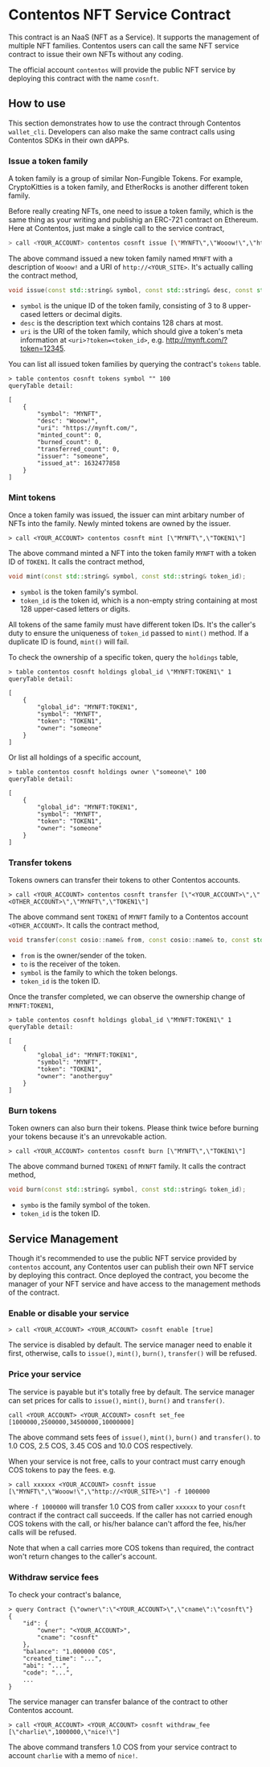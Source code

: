 # Contentos NFT Service Contract

This contract is an NaaS (NFT as a Service). It supports the management of multiple NFT families. Contentos users can call the same NFT service contract to issue their own NFTs without any coding.

The official account `contentos` will provide the public NFT service by deploying this contract with the name `cosnft`.

## How to use

This section demonstrates how to use the contract through Contentos `wallet_cli`. Developers can also make the same contract calls using Contentos SDKs in their own dAPPs.

### Issue a token family

A token family is a group of similar Non-Fungible Tokens. For example, CryptoKitties is a token family, and EtherRocks is another different token family. 

Before really creating NFTs, one need to issue a token family, which is the same thing as your writing and publishig an ERC-721 contract on Ethereum. Here at Contentos, just make a single call to the service contract,

```bash
> call <YOUR_ACCOUNT> contentos cosnft issue [\"MYNFT\",\"Wooow!\",\"http://<YOUR_SITE>\"]
```

The above command issued a new token family named `MYNFT` with a description of `Wooow!` and a URI of `http://<YOUR_SITE>`. It's actually calling the contract method,

```C++
void issue(const std::string& symbol, const std::string& desc, const std::string& uri);
```

- `symbol` is the unique ID of the token family, consisting of 3 to 8 upper-cased letters or decimal digits.
- `desc` is the description text which contains 128 chars at most.
- `uri` is the URI of the token family, which should give a token's meta information at `<uri>?token=<token_id>`, e.g. http://mynft.com/?token=12345.

You can list all issued token families by querying the contract's `tokens` table.

```
> table contentos cosnft tokens symbol "" 100
queryTable detail: 

[
    {
        "symbol": "MYNFT",
        "desc": "Wooow!",
        "uri": "https://mynft.com/",
        "minted_count": 0,
        "burned_count": 0,
        "transferred_count": 0,
        "issuer": "someone",
        "issued_at": 1632477858
    }
]
```

### Mint tokens

Once a token family was issued, the issuer can mint arbitary number of NFTs into the family. Newly minted tokens are owned by the issuer.

```
> call <YOUR_ACCOUNT> contentos cosnft mint [\"MYNFT\",\"TOKEN1\"]
```

The above command minted a NFT into the token family `MYNFT` with a token ID of `TOKEN1`. It calls the contract method,

```C++
void mint(const std::string& symbol, const std::string& token_id);
```

- `symbol` is the token family's symbol.
- `token_id` is the token id, which is a non-empty string containing at most 128 upper-cased letters or digits.

All tokens of the same family must have different token IDs. It's the caller's duty to ensure the uniqueness of `token_id` passed to `mint()` method. If a duplicate ID is found, `mint()` will fail.

To check the ownership of a specific token, query the `holdings` table,

```
> table contentos cosnft holdings global_id \"MYNFT:TOKEN1\" 1
queryTable detail: 

[
    {
        "global_id": "MYNFT:TOKEN1",
        "symbol": "MYNFT",
        "token": "TOKEN1",
        "owner": "someone"
    }
]
```

Or list all holdings of a specific account,

```
> table contentos cosnft holdings owner \"someone\" 100
queryTable detail: 

[
    {
        "global_id": "MYNFT:TOKEN1",
        "symbol": "MYNFT",
        "token": "TOKEN1",
        "owner": "someone"
    }
]
```

### Transfer tokens

Tokens owners can transfer their tokens to other Contentos accounts.

```
> call <YOUR_ACCOUNT> contentos cosnft transfer [\"<YOUR_ACCOUNT>\",\"<OTHER_ACCOUNT>\",\"MYNFT\",\"TOKEN1\"]
```

The above command sent `TOKEN1` of `MYNFT` family to a Contentos account `<OTHER_ACCOUNT>`. It calls the contract method,

```C++
void transfer(const cosio::name& from, const cosio::name& to, const std::string& symbol, const std::string& token_id);
```

- `from` is the owner/sender of the token.
- `to` is the receiver of the token.
- `symbol` is the family to which the token belongs.
- `token_id` is the token ID.

Once the transfer completed, we can observe the ownership change of `MYNFT:TOKEN1`,

```
> table contentos cosnft holdings global_id \"MYNFT:TOKEN1\" 1
queryTable detail: 

[
    {
        "global_id": "MYNFT:TOKEN1",
        "symbol": "MYNFT",
        "token": "TOKEN1",
        "owner": "anotherguy"
    }
]
```

### Burn tokens

Token owners can also burn their tokens. Please think twice before burning your tokens because it's an unrevokable action.

```
> call <YOUR_ACCOUNT> contentos cosnft burn [\"MYNFT\",\"TOKEN1\"] 
```

The above command burned `TOKEN1` of `MYNFT` family. It calls the contract method,

```C++
void burn(const std::string& symbol, const std::string& token_id);
```

- `symbo` is the family symbol of the token.
- `token_id` is the token ID.


## Service Management

Though it's recommended to use the public NFT service provided by `contentos` account, any Contentos user can publish their own NFT service by deploying this contract. Once deployed the contract, you become the manager of your NFT service and have access to the management methods of the contract.

### Enable or disable your service

```
> call <YOUR_ACCOUNT> <YOUR_ACCOUNT> cosnft enable [true]
```

The service is disabled by default. The service manager need to enable it first, otherwise, calls to `issue()`, `mint()`, `burn()`, `transfer()` will be refused.

### Price your service

The service is payable but it's totally free by default. The service manager can set prices for calls to `issue()`, `mint()`, `burn()` and `transfer()`. 

```
call <YOUR_ACCOUNT> <YOUR_ACCOUNT> cosnft set_fee [1000000,2500000,34500000,10000000]
```

The above command sets fees of `issue()`, `mint()`, `burn()` and `transfer()`. to 1.0 COS, 2.5 COS, 3.45 COS and 10.0 COS respectively.

When your service is not free, calls to your contract must carry enough COS tokens to pay the fees. e.g. 

```
> call xxxxxx <YOUR_ACCOUNT> cosnft issue [\"MYNFT\",\"Wooow!\",\"http://<YOUR_SITE>\"] -f 1000000
```

where `-f 1000000` will transfer 1.0 COS from caller `xxxxxx` to your `cosnft` contract if the contract call succeeds. If the caller has not carried enough COS tokens with the call, or his/her balance can't afford the fee, his/her calls will be refused.

Note that when a call carries more COS tokens than required, the contract won't return changes to the caller's account.

### Withdraw service fees

To check your contract's balance,

```
> query Contract {\"owner\":\"<YOUR_ACCOUNT>\",\"cname\":\"cosnft\"}
{
    "id": {
        "owner": "<YOUR_ACCOUNT>",
        "cname": "cosnft"
    },
    "balance": "1.000000 COS",
    "created_time": "...",
    "abi": "...",
    "code": "...",
    ...
}
```

The service manager can transfer balance of the contract to other Contentos account.

```
> call <YOUR_ACCOUNT> <YOUR_ACCOUNT> cosnft withdraw_fee [\"charlie\",1000000,\"nice!\"]
```

The above command transfers 1.0 COS from your service contract to account `charlie` with a memo of `nice!`.

